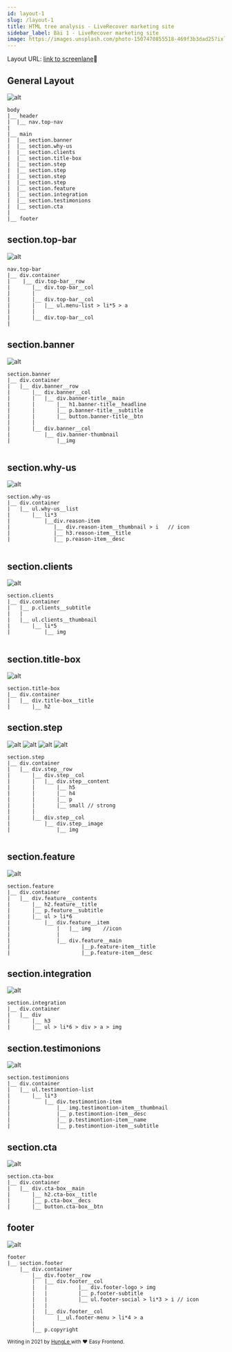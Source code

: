 ```yaml
---
id: layout-1
slug: /layout-1
title: HTML tree analysis - LiveRecover marketing site
sidebar_label: Bài 1 - LiveRecover marketing site
image: https://images.unsplash.com/photo-1507470855518-469f3b3dad25?ixlib=rb-1.2.1&ixid=eyJhcHBfaWQiOjEyMDd9&auto=format&fit=crop&w=1380&q=80
---
```


Layout URL: <a href="https://screenlane.com/screen/liverecover-marketing-site-fc1/">link to screenlane</a>🚀

## General Layout

![alt](https://screenlane.com/media/screenshots/liverecover-marketing-site-screenshot-e72501fc.jpg)

``` 
body
|__ header
|  |__ nav.top-nav
|
|__ main
|  |__ section.banner
|  |__ section.why-us
|  |__ section.clients
|  |__ section.title-box
|  |__ section.step
|  |__ section.step
|  |__ section.step
|  |__ section.step
|  |__ section.feature
|  |__ section.integration
|  |__ section.testimonions
|  |__ section.cta
|
|__ footer

```
## section.top-bar

![alt](../../static/img/layout-1-header.png)

```
nav.top-bar
|__ div.container
|    |__ div.top-bar__row
|       |__ div.top-bar__col
|       |   
|       |__ div.top-bar__col
|       |   |__ ul.menu-list > li*5 > a 
|       |
|       |__ div.top-bar__col
|          

```
## section.banner

![alt](../../static/img/layout-1-main-section-hero.png)

```
section.banner
|__ div.container
|   |__ div.banner__row
|       |__ div.banner__col
|       |   |__ div.banner-title__main
|       |       |__ h1.banner-title__headline
|       |       |__ p.banner-title__subtitle
|       |       |__ button.banner-title__btn
|       |   
|       |__ div.banner__col
|           |__ div.banner-thumbnail
|               |__img


```

## section.why-us

![alt](../../static/img/layout-1-main-section-item-list.png)

```
section.why-us
|__ div.container
|   |__ ul.why-us__list          
|       |__ li*3
|           |__div.reason-item
|              |__ div.reason-item__thumbnail > i   // icon
|              |__ h3.reason-item__title
|              |__ p.reason-item__desc


```

## section.clients

![alt](../../static/img/layout-1-main-section-logo-banner.png)

```
section.clients
|__ div.container
|   |__ p.clients__subtitle
|   |
|   |__ ul.clients__thumbnail
|       |__ li*5
|           |__ img


```
## section.title-box

![alt](../../static/img/layout-1-main-section-title-box.png)

```
section.title-box
|__ div.container
|   |__ div.title-box__title
|       |__ h2

```
## section.step

![alt](../../static/img/layout-1-main-section-step-1.png)
![alt](../../static/img/layout-1-main-section-step-2.png)
![alt](../../static/img/layout-1-main-section-step-3.png)
![alt](../../static/img/layout-1-main-section-step-4.png)

```
section.step
|__ div.container
|   |__ div.step__row
|       |__ div.step__col
|       |   |__ div.step__content
|       |       |__ h5
|       |       |__ h4
|       |       |__ p
|       |       |__ small // strong
|       |
|       |__ div.step__col    
|           |__ div.step__image
|               |__ img


```

## section.feature

![alt](../../static/img/layout-1-main-section-feature-1.png)

```
section.feature
|__ div.container
|   |__ div.feature__contents
|       |__ h2.feature__title
|       |__ p.feature__subtitle
|       |__ ul > li*6
|           |__ div.feature__item
|               |   |__ img    //icon
|               |
|               |__ div.feature__main
|                       |__p.feature-item__title
|                       |__p.feature-item__desc

```

## section.integration

![alt](../../static/img/layout-1-main-section-integration.png)

```
section.integration
|__ div.container
|   |__ div
|       |__ h3
|       |__ ul > li*6 > div > a > img

```
## section.testimonions

![alt](../../static/img/layout-1-main-section-testimonions.png)

```
section.testimonions
|__ div.container
|   |__ ul.testimontion-list
|       |__ li*3
|           |__ div.testimontion-item
|               |__ img.testimontion-item__thumbnail
|               |__ p.testimontion-item__desc
|               |__ p.testimontion-item__name
|               |__ p.testimontion-item__subtitle

```

## section.cta

![alt](../../static/img/layout-1-main-section-cta.png)

```
section.cta-box
|__ div.container
|   |__ div.cta-box__main
|       |__ h2.cta-box__title
|       |__ p.cta-box__decs
|       |__ button.cta-box__btn

```

## footer

![alt](../../static/img/layout-1-footer.png)

```
footer
|__ section.footer
    |__ div.container
        |__ div.footer__row
        |   |__ div.footer__col
        |   |          |__ div.footer-logo > img
        |   |          |__ p.footer-subtitle
        |   |          |__ ul.footer-social > li*3 > i // icon
        |   |
        |   |__ div.footer__col
        |       |__ul.footer-menu > li*4 > a
        |
        |__ p.copyright

```



<small>Writing in 2021 by <a href="https://www.linkedin.com/in/hungle-ag/">HungLe </a>with ❤️ Easy Frontend.</small>
